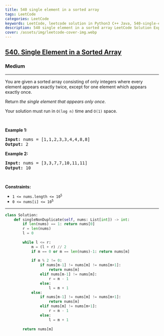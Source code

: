 ```yaml
---
title: 540 single element in a sorted array
tags: LeetCode
categories: LeetCode
keywords: LeetCode, leetcode solution in Python3 C++ Java, 540-single-element-in-a-sorted-array solution
description: 540 single element in a sorted array LeetCode Solution Explained
cover: /assets/img/leetcode-cover-img.webp
---
```



<h2><a href="https://leetcode.com/problems/single-element-in-a-sorted-array/">540. Single Element in a Sorted Array</a></h2><h3>Medium</h3><hr><div><p>You are given a sorted array consisting of only integers where every element appears exactly twice, except for one element which appears exactly once.</p>

<p>Return <em>the single element that appears only once</em>.</p>

<p>Your solution must run in <code>O(log n)</code> time and <code>O(1)</code> space.</p>

<p>&nbsp;</p>
<p><strong>Example 1:</strong></p>
<pre><strong>Input:</strong> nums = [1,1,2,3,3,4,4,8,8]
<strong>Output:</strong> 2
</pre><p><strong>Example 2:</strong></p>
<pre><strong>Input:</strong> nums = [3,3,7,7,10,11,11]
<strong>Output:</strong> 10
</pre>
<p>&nbsp;</p>
<p><strong>Constraints:</strong></p>

<ul>
	<li><code>1 &lt;= nums.length &lt;= 10<sup>5</sup></code></li>
	<li><code>0 &lt;= nums[i] &lt;= 10<sup>5</sup></code></li>
</ul>
</div>

---




```python
class Solution:
    def singleNonDuplicate(self, nums: List[int]) -> int:
        if len(nums) == 1: return nums[0]
        r = len(nums)
        l = 0
        
        while l <= r:
            m = (l + r) // 2
            if m == 0 or m == len(nums)-1: return nums[m]
            
            if m % 2 != 0:
                if nums[m-1] != nums[m] != nums[m+1]: 
                    return nums[m]
                elif nums[m-1] != nums[m]:
                    r = m - 1
                else:
                    l = m + 1
            else:
                if nums[m-1] != nums[m] != nums[m+1]:
                    return nums[m]
                elif nums[m] != nums[m+1]:
                    r = m - 1
                else: 
                    l = m + 1
                    
        return nums[m]
```
